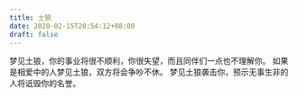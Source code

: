 ```yaml
---
title: 土狼
date: 2020-02-15T20:54:12+08:00
draft: false
---
```


梦见土狼，你的事业将很不顺利，你很失望，而且同伴们一点也不理解你。
如果是相爱中的人梦见土狼，双方将会争吵不休。
梦见土狼袭击你，预示无事生非的人将诋毁你的名誉。
